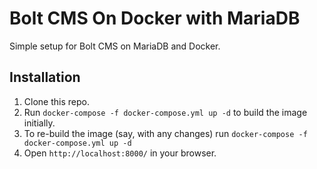 # Bolt CMS On Docker with MariaDB

Simple setup for Bolt CMS on MariaDB and Docker.

## Installation

1. Clone this repo.
1. Run `docker-compose -f docker-compose.yml up -d` to build the image initially.
1. To re-build the image (say, with any changes) run `docker-compose -f docker-compose.yml up -d`
1. Open `http://localhost:8000/` in your browser.